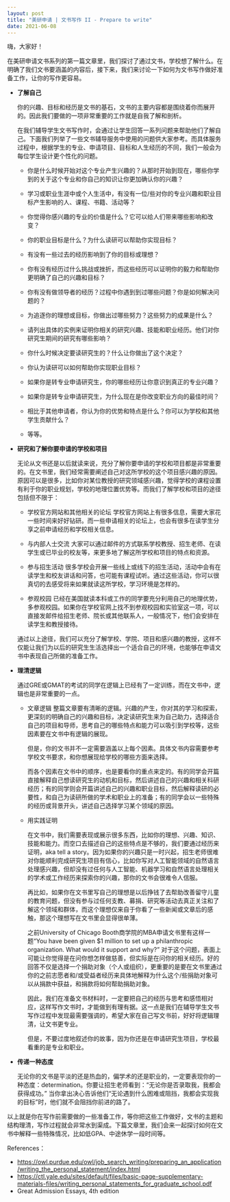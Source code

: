 ```yaml
---
layout: post
title: "美研申请 | 文书写作 II - Prepare to write"
date: 2021-06-08
---
```

嗨，大家好！

在美研申请文书系列的第一篇文章里，我们探讨了通过文书，学校想了解什么。在明确了我们文书要涵盖的内容后，接下来，我们来讨论一下如何为文书写作做好准备工作，让你的写作更容易。

+ **了解自己**

  你的兴趣、目标和经历是文书的基石，文书的主要内容都是围绕着你而展开的。因此我们要做的一项非常重要的工作就是自我了解和剖析。

  在我们辅导学生文书写作时，会通过让学生回答一系列问题来帮助他们了解自己。下面我们列举了一些文书辅导服务中使用的问题供大家参考。而具体服务过程中，根据学生的专业、申请项目、目标和人生经历的不同，我们一般会为每位学生设计更个性化的问题。

  + 你是什么时候开始对这个专业产生兴趣的？从那时开始到现在，哪些你学到的关于这个专业和你自己的知识让你更加确认你的兴趣？

  + 学习或职业生涯中或个人生活中，有没有一位/些对你的专业兴趣和职业目标产生影响的人、课程、书籍、活动等？

  + 你觉得你感兴趣的专业的价值是什么？它可以给人们带来哪些影响和改变？

  + 你的职业目标是什么？为什么读研可以帮助你实现目标？

  + 有没有一些过去的经历影响到了你的目标或理想？

  + 你有没有经历过什么挑战或挫折，而这些经历可以证明你的毅力和帮助你更明确了自己的兴趣和目标？

  + 你有没有做领导者的经历？过程中你遇到到过哪些问题？你是如何解决问题的？

  + 为追逐你的理想或目标，你做出过哪些努力？这些努力的成果是什么？

  + 请列出具体的实例来证明你相关的研究兴趣、技能和职业经历。他们对你研究生期间的研究有哪些影响？

  + 你什么时候决定要读研究生的？什么让你做出了这个决定？

  + 你认为读研可以如何帮助你实现职业目标？

  + 如果你是转专业申请研究生，你的哪些经历让你意识到真正的专业兴趣？

  + 如果你是转专业申请研究生，为什么现在是你改变职业方向的最佳时间？

  + 相比于其他申请者，你认为你的优势和特点是什么？你可以为学校和其他学生贡献什么？

  + 等等。

+ **研究和了解你要申请的学校和项目**

  无论从文书还是以后就读来说，充分了解你要申请的学校和项目都是非常重要的。在文书里，我们经常需要阐述自己对这所学校的这个项目感兴趣的原因。原因可以是很多，比如你对某位教授的研究领域感兴趣，觉得学校的课程设置有利于你的职业规划，学校的地理位置优势等。而我们了解学校和项目的途径包括但不限于：

  + 学校官方网站和其他相关的论坛
  学校官方网站上有很多信息，需要大家花一些时间来好好钻研。而一些申请相关的论坛上，也会有很多在读学生分享之前申请经历和学校相关信息。

  + 与内部人士交流
  大家可以通过邮件的方式联系学校教授、招生老师、在读学生或已毕业的校友等，来更多地了解这所学校和项目的特点和资源。

  + 参与招生活动
  很多学校会开展一些线上或线下的招生活动，活动中会有在读学生和校友讲话和问答，也可能有课程试听。通过这些活动，你可以很真切的去感受将来如果就读这所学校，学习环境是怎样的。

  + 参观校园
  已经在美国就读本科或工作的同学要充分利用自己的地理优势，多参观校园。如果你在学校官网上找不到参观校园和实验室这一项，可以直接发邮件给招生老师、院长或其他联系人，一般情况下，他们会安排在读学生和教授接待。

  通过以上途径，我们可以充分了解学校、学院、项目和感兴趣的教授，这样不仅能让我们为以后的研究生生活选择出一个适合自己的环境，也能够在申请文书中表现自己所做的准备工作。

+ **理清逻辑**

  通过GRE或GMAT的考试的同学在逻辑上已经有了一定训练，而在文书中，逻辑也是非常重要的一点。

  + 文章逻辑
    整篇文章要有清晰的逻辑。兴趣的产生，你对其的学习和探索，更深刻的明确自己的兴趣和目标，决定读研究生来为自己助力，选择适合自己的项目和导师，思考自己的哪些特点和能力可以吸引到学校等，这些因素要在文书中有逻辑的展现。

    但是，你的文书并不一定需要涵盖以上每个因素。具体文书内容需要参考学校文书要求，和你想展现给学校的哪些方面来选择。

    而各个因素在文书中的顺序，也是要看你的重点来定的。有的同学会开篇直接解释自己想读研究生的动机和目标，然后讲述自己的兴趣和相关科研经历；有的同学则会开篇讲述自己的兴趣和职业目标，然后解释读研的必要性，和自己为读研所做的学术和职业上的准备；有的同学会以一些特殊的经历或背景开头，讲述自己选择学习某个领域的原因。

  + 用实践证明

    在文书中，我们需要表现或展示很多东西，比如你的理想、兴趣、知识、技能和能力。而空口去描述自己的这些特点是不够的，我们要通过经历来证明，aka tell a story。因为如果你的兴趣只是一时兴起，招生老师很难对你能顺利完成研究生项目有信心，比如你写对人工智能领域的自然语言处理感兴趣，但却没有过任何与人工智能、机器学习和自然语言处理相关的学术或工作经历来探索你的兴趣，那你的文书会很难令人信服。

    再比如，如果你在文书里写自己的理想是以后挣钱了去帮助改善留守儿童的教育问题，但没有参与过任何支教、募捐、研究等活动去真正关注和了解这个领域和群体，而这个理想仅来自于你看了一些新闻或文章后的感触，那这个理想写在文书里会显得很单薄。

    之前University of Chicago Booth商学院的MBA申请文书里有这样一题“You have been given $1 million to set up a philanthropic organization. What would it support and why?” 对于这个问题，表面上可能让你觉得是在问你想怎样做慈善，但实际是在问你的相关经历。好的回答不仅是选择一个捐助对象（个人或组织），更重要的是要在文书里通过你的之前志愿者和/或受益者经历来具体地解释为什么这个/些捐助对象可以从捐款中获益，和捐款将如何帮助捐助对象。

    因此，我们在准备文书材料时，一定要把自己的经历与思考和感悟相对应，这样写作文书时，才能做到有理有据。这一点是我们在辅导学生文书写作过程中发现最需要强调的，希望大家在自己写文书前，好好将逻辑理清，让文书更专业。

    但是，不要过度地叙述你的故事，因为你还是在申请研究生项目，学校最看重的是专业和职业。

+ **传递一种态度**

  无论你的文书是平淡的还是热血的，偏学术的还是职业的，一定要表现你的一种态度：determination。你要让招生老师看到：“无论你是否录取我，我都会获得成功。” 当你拿出决心告诉他们“无论遇到什么困难或阻挡，我都会实现我的目标”时，他们就不会阻挡你前进的路了。


以上就是你在写作前需要做的一些准备工作，等你把这些工作做好，文书的主题和结构理清，写作过程就会非常水到渠成。下篇文章里，我们会来一起探讨如何在文书中解释一些特殊情况，比如低GPA、中途休学一段时间等。



References：
+ https://owl.purdue.edu/owl/job_search_writing/preparing_an_application/writing_the_personal_statement/index.html
+ https://ctl.yale.edu/sites/default/files/basic-page-supplementary-materials-files/writing_personal_statements_for_graduate_school.pdf
+ Great Admission Essays, 4th edition
